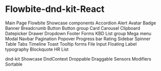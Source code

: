 # Flowbite-dnd-kit-React
Main Page
  Flowbite Showcase
    components
      Accordion
      Alert
      Avatar
      Badge
      Banner
      Breadcrumb
      Button
      Button group
      Card
      Carousel
      Clipboard
      Datepicker
      Drawer
      Dropdown
      Footer
      Forms
      KBD
      List group
      Mega menu
      Modal
      Navbar
      Pagination
      Popover
      Progress bar
      Rating
      Sidebar
      Spinner
      Table
      Tabs
      Timeline
      Toast
      Tooltip
    forms
      File Input
      Floating Label
    typography
      Blockquote
      HR
      List

  dnd-kit Showcase
    DndContext
    Droppable
    Draggable
    Sensors
    Modifiers
    Sortable
